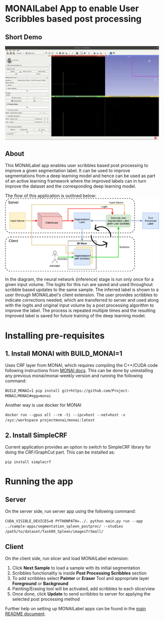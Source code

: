 # MONAILabel App to enable User Scribbles based post processing

## Short Demo
<!-- ![scribble_ui](./docs/scribble_ui.gif) -->
<img src="./docs/scribble_ui.gif" alt="scribble_ui" width="1024"/>

## About
This MONAILabel app enables user scribbles based post processing to improve a given segmentation label. It can be used to improve segmentations from a deep learning model and hence can be used as part of an active learning framework where the improved labels can in turn improve the dataset and the corresponding deep learning model.

The flow of this application is outlined below:
![monailabel_crf](./docs/monailabel_crf.png)

In the diagram, the neural network (inference) stage is run only once for a given input volume. The logits for this run are saved and used throughout scribble based updates to the same sample. The inferred label is shown to a user through MONAILabel's client extension. The user provides scribbles to indicate corrections needed, which are transferred to server and used along with the logits and original input volume by a post processing algorithm to improve the label. The process is repeated multiple times and the resulting improved label is saved for future training of the deep learning model.

# Installing pre-requisites

## 1. Install MONAI with BUILD_MONAI=1
Uses CRF layer from MONAI, which requires compiling the C++/CUDA code following instructions from [MONAI docs](https://docs.monai.io/en/latest/installation.html#option-1-as-a-part-of-your-system-wide-module). 
This can be done by uninstalling any previous monai/monai-weekly version and running the following command:

`BUILD_MONAI=1 pip install git+https://github.com/Project-MONAI/MONAI#egg=monai`

Another way is use docker for MONAI

`docker run --gpus all --rm -ti --ipc=host --net=host -v /xyz:/workspace projectmonai/monai:latest`


## 2. Install SimpleCRF
Current application provides an option to switch to SimpleCRF library for doing the CRF/GraphCut part. This can be installed as:

`pip install simplecrf`

# Running the app

## Server
On the server side, run server app using the following command:

`CUDA_VISIBLE_DEVICES=0 PYTHONPATH=../. python main.py run --app ../sample-apps/segmentation_spleen_postproc/ --studies /path/to/dataset/Task09_Spleen/imagesTrSmall/`

## Client
On the client side, run slicer and load MONAILabel extension:

1. Click **Next Sample** to load a sample with its initial segmentation
2. Scribbles functionality is inside **Post Processing Scribbles** section
3. To add scribbles select **Painter** or **Eraser** Tool and appropriate layer **Foreground** or **Background**
4. Painting/Erasing tool will be activated, add scribbles to each slice/view
5. Once done, click **Update** to send scribbles to server for applying the selected post processing method

Further help on setting up MONAILabel apps can be found in the [main README document](../../README.md).

